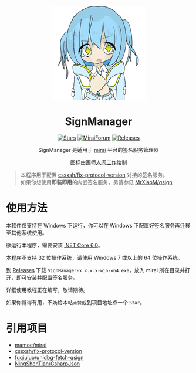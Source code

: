 ﻿<div align="center">
  <img width="256" src="icon.png" alt="logo"></br>

# SignManager

[![Stars](https://img.shields.io/github/stars/MrXiaoM/SignManager?label=%E6%A0%87%E6%98%9F&logo=github)](https://github.com/MrXiaoM/SignManager/stargazers) [![MiraiForum](https://img.shields.io/badge/%E5%B8%96%E5%AD%90-%E6%9D%A5%E8%87%AA%20MiraiForum-5195E5)](https://mirai.mamoe.net/topic/2421) [![Releases](https://img.shields.io/github/downloads/MrXiaoM/SignManager/total?label=%E4%B8%8B%E8%BD%BD%E9%87%8F&logo=github)](https://github.com/MrXiaoM/SignManager/releases)

SignManager 是适用于 [mirai](https://github.com/mamoe/mirai) 平台的签名服务管理器

图标由画师[人间工作](https://www.pixiv.net/artworks/110690575)绘制

</div>

> 本程序用于配置 [cssxsh/fix-protocol-version](https://github.com/cssxsh/fix-protocol-version) 对接的签名服务。  
> 如果你想使用**即装即用**的内嵌签名服务，另请参见 [MrXiaoM/qsign](https://github.com/MrXiaoM/qsign)

# 使用方法

本软件仅支持在 Windows 下运行，你可以在 Windows 下配置好签名服务再迁移至其他系统使用。

欲运行本程序，需要安装 [.NET Core 6.0](https://dotnet.microsoft.com/zh-cn/download/dotnet/6.0)。

本程序不支持 32 位操作系统，请使用 Windows 7 或以上的 64 位操作系统。

到 [Releases](https://github.com/MrXiaoM/SignManager/releases) 下载 `SignManager-x.x.x.x-win-x64.exe`，放入 mirai 所在目录并打开，即可安装并配置签名服务。

详细使用教程正在编写，敬请期待。

如果你觉得有用，不妨给本帖`点赞`或到项目地址点一个 `Star`。

# 引用项目

- [mamoe/mirai](https://github.com/mamoe/mirai)
- [cssxsh/fix-protocol-version](https://github.com/cssxsh/fix-protocol-version)
- [fuqiuluo/unidbg-fetch-qsign](https://github.com/fuqiuluo/unidbg-fetch-qsign)
- [NingShenTian/CsharpJson](https://github.com/NingShenTian/CsharpJson)
